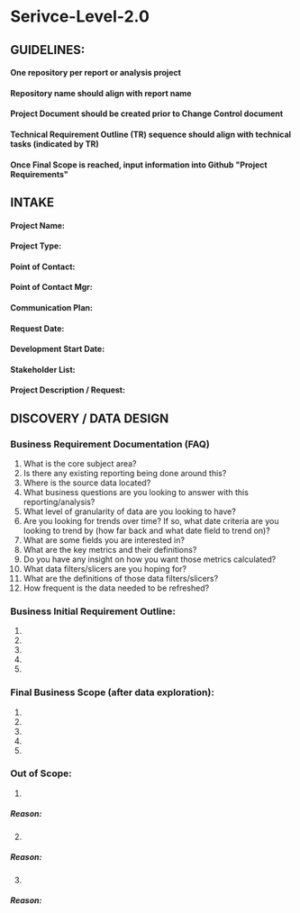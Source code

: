 # Serivce-Level-2.0

## GUIDELINES:
#### One repository per report or analysis project
#### Repository name should align with report name
#### Project Document should be created prior to Change Control document
#### Technical Requirement Outline (TR) sequence should align with technical tasks (indicated by TR)
#### Once Final Scope is reached, input information into Github "Project Requirements"

## INTAKE
#### Project Name:
#### Project Type: 
#### Point of Contact:
#### Point of Contact Mgr:
#### Communication Plan: 
#### Request Date: 
#### Development Start Date:
#### Stakeholder List:
#### Project Description / Request:

## DISCOVERY / DATA DESIGN
### Business Requirement Documentation (FAQ)
1. What is the core subject area?
2. Is there any existing reporting being done around this?
3. Where is the source data located?
4. What business questions are you looking to answer with this reporting/analysis?
5. What level of granularity of data are you looking to have?
6. Are you looking for trends over time? If so, what date criteria are you looking to trend by (how far back and what date field to trend on)?
7. What are some fields you are interested in?
8. What are the key metrics and their definitions?
9. Do you have any insight on how you want those metrics calculated?
10. What data filters/slicers are you hoping for?
11. What are the definitions of those data filters/slicers?
12. How frequent is the data needed to be refreshed?
### Business Initial Requirement Outline:
1.
2.
3.
4.
5.
### Final Business Scope (after data exploration):
1.
2.
3.
4.
5.
### Out of Scope:
1.
##### Reason:
2.
##### Reason:
3.
##### Reason:

